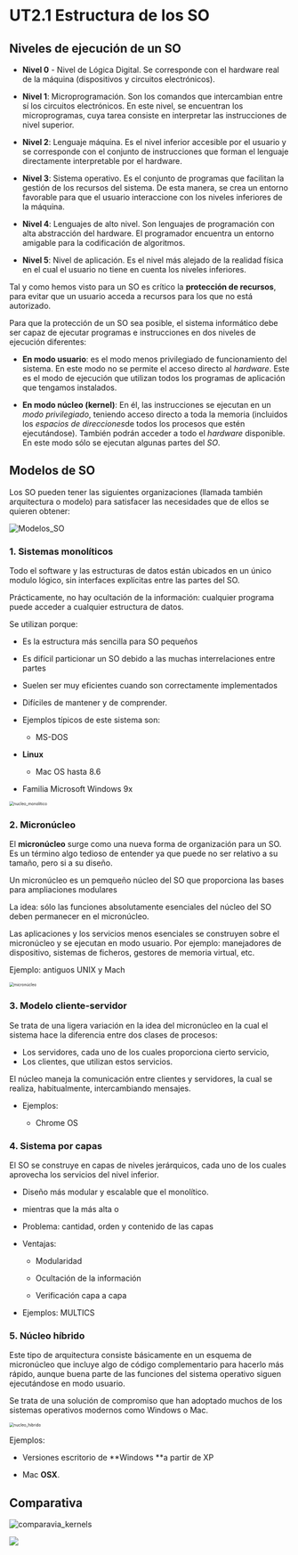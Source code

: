 # UT2.1 Estructura de los SO

## Niveles de ejecución de un SO	

- **Nivel 0** - Nivel de Lógica Digital. Se corresponde con el hardware real de la máquina (dispositivos y circuitos electrónicos).

- **Nivel 1**: Microprogramación. Son los comandos que intercambian entre sí los circuitos electrónicos. En este nivel, se encuentran los microprogramas, cuya tarea consiste en interpretar las instrucciones de nivel superior.

- **Nivel 2**: Lenguaje máquina. Es el nivel inferior accesible por el usuario y se corresponde con el conjunto de instrucciones que forman el lenguaje directamente interpretable por el hardware.

- **Nivel 3**: Sistema operativo. Es el conjunto de programas que facilitan la gestión de los recursos del sistema. De esta manera, se crea un entorno favorable para que el usuario interaccione con los niveles inferiores de la máquina.

- **Nivel 4**: Lenguajes de alto nivel. Son lenguajes de programación con alta abstracción del hardware. El programador encuentra un entorno amigable para la codificación de algoritmos.

- **Nivel 5**: Nivel de aplicación. Es el nivel más alejado de la realidad física en el cual el usuario no tiene en cuenta los niveles inferiores.

Tal y como hemos visto para un SO es crítico la **protección de recursos**, para evitar que un usuario acceda a recursos para los que no está autorizado.

Para que la protección de un SO sea posible, el sistema informático debe ser capaz de ejecutar programas e instrucciones en dos niveles de ejecución diferentes:

-   **En modo usuario**: es el modo menos privilegiado de funcionamiento del sistema. En este modo no se permite el acceso directo al *hardware*. Este es el modo de ejecución que utilizan todos los programas de aplicación que tengamos instalados.
    
-   **En modo núcleo (kernel)**: En él, las instrucciones se ejecutan en un *modo privilegiado*, teniendo acceso directo a toda la memoria (incluidos los *espacios de direcciones*de todos los procesos que estén ejecutándose). También podrán acceder a todo el *hardware* disponible. En este modo sólo se ejecutan algunas partes del *SO*.



## Modelos de SO

Los SO pueden tener las siguientes organizaciones (llamada también arquitectura o modelo) para satisfacer las necesidades que de ellos se quieren obtener:

![Modelos_SO](media/Modelos_SO.png)


### 1. Sistemas monolíticos

Todo el software y las estructuras de datos están ubicados en un único  modulo lógico, sin interfaces explícitas entre las partes del SO.

Prácticamente, no hay ocultación de la información: cualquier programa puede acceder a cualquier estructura de datos.

Se utilizan porque:

-   Es la estructura más sencilla para SO pequeños

-   Es difícil particionar un SO debido a las muchas interrelaciones entre partes

-   Suelen ser muy eficientes cuando son correctamente implementados

-   Difíciles de mantener y de comprender.

-   Ejemplos típicos de este sistema son:

    -   MS-DOS
-   **Linux**
    -   Mac OS hasta 8.6
-   Familia Microsoft Windows 9x

<img src="/media/nucleo_monolítico.jpg" alt="nucleo_monolítico" style="zoom:50%;" />

### 2. Micronúcleo

El **micronúcleo** surge como una nueva forma de organización para un SO. Es un     término algo tedioso de entender ya que puede no ser relativo a su tamaño, pero si a su diseño.

Un micronúcleo es un pemqueño núcleo del SO que proporciona las bases para ampliaciones modulares

La idea: sólo las funciones absolutamente esenciales del núcleo del SO deben permanecer en el micronúcleo.

Las aplicaciones y los servicios menos esenciales se construyen sobre el micronúcleo y se ejecutan en modo usuario. Por ejemplo: manejadores de dispositivo, sistemas de ficheros, gestores de memoria virtual, etc.

Ejemplo: antiguos UNIX y Mach

<img src="/media/micronúcleo.jpg" alt="micronúcleo" style="zoom:50%;" />


### 3. Modelo cliente-servidor	

Se trata de una ligera variación en la idea del micronúcleo en la cual el sistema hace la diferencia entre dos clases de procesos:
- Los servidores, cada uno de los cuales proporciona cierto servicio,
- Los clientes, que utilizan estos servicios.

El núcleo maneja la comunicación entre clientes y servidores, la cual se realiza, habitualmente, intercambiando mensajes.
-   Ejemplos:

    -   Chrome OS

### 4. Sistema por capas	

El SO se construye en capas de niveles jerárquicos, cada uno de los cuales aprovecha los servicios del nivel inferior.

-   Diseño más modular y escalable que el monolítico.
-   mientras que la más alta o
-   Problema: cantidad, orden y contenido de las capas
-   Ventajas:

    -   Modularidad

    -   Ocultación de la información

    -   Verificación capa a capa
-   Ejemplos: MULTICS

### 5. Núcleo híbrido	

Este tipo de arquitectura consiste básicamente en un esquema de micronúcleo que incluye algo de código complementario para hacerlo más rápido, aunque buena parte de las funciones del sistema operativo siguen ejecutándose en modo usuario.

Se trata de una solución de compromiso que han adoptado muchos de los sistemas operativos modernos como Windows o Mac.

<img src="/media/nucleo_hibrido.jpg" alt="nucleo_hibrido" style="zoom:50%;" />

Ejemplos:

- Versiones escritorio de **Windows **a partir de XP

- Mac **OSX**.

  

##   Comparativa	

![comparavia_kernels](/media/comparavia_kernels.jpg)

![](media/arquitectura_winvslinux.png)
